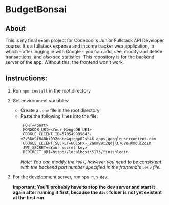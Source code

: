 # BudgetBonsai

## About

This is my final exam project for Codecool's Junior Fullstack API Developer course. It's a fullstack expense and income tracker web application, in which - after logging in with Google - you can add, see, modify and delete transactions, and also see statistics. This repository is for the backend server of the app. Without this, the frontend won't work.

## Instructions:

1. Run `npm install` in the root directory
2. Set environment variables:

   - Create a `.env` file in the root directory
   - Paste the following lines into the file:
     ```
      PORT=<port>
      MONGODB_URI=<Your MongoDB URI>
      GOOGLE_CLIENT_ID=570549999643-v2v38o9f648bi092dnbo4qigqp02sb4k.apps.googleusercontent.com
      GOOGLE_CLIENT_SECRET=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
      JWT_SECRET=<Your secret key>
      REDIRECT_URI=http://localhost:5173/finishlogin
     ```
     _Note: You can modify the `PORT`, however you need to be consistent with the backend port number specified in the frontend's `.env` file._

3. For the development server, run `npm run dev`.

   **Important: You'll probably have to stop the dev server and start it again after running it first, because the `dist` folder is not yet existent at the first run.**
